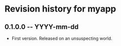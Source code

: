 # Revision history for myapp

## 0.1.0.0 -- YYYY-mm-dd

* First version. Released on an unsuspecting world.
